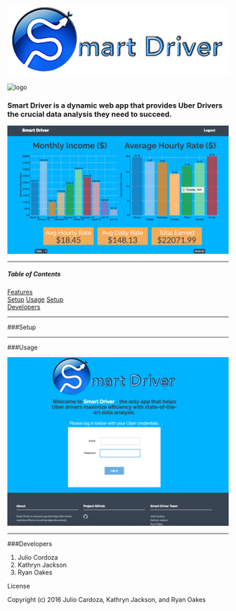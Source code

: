 ![logo](smart_driver/driver_app/static/driver_app/assets/img/Smart_Driver_logo.png)

![logo](https://img.shields.io/wercker/ci/wercker/docs.svg)

### **Smart Driver** is a dynamic web app that provides Uber Drivers the crucial data analysis they need to succeed.

![logo](smart_driver/driver_app/static/driver_app/assets/img/readme_screen.png)

***

##### Table of Contents  
[Features](#features)  
[Setup](#setup)
[Usage](#usage)
[Setup](#setup)   
[Developers](#developers)
<a name="headers"/>

***

###Setup

***

###Usage

![logo](smart_driver/driver_app/static/driver_app/assets/img/logout.png)

***


###Developers
1. Julio Cordoza
2. Kathryn Jackson
3. Ryan Oakes



License

Copyright (c) 2016 Julio Cardoza, Kathryn Jackson, and Ryan Oakes
